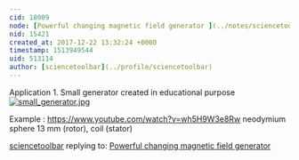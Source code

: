 ```yaml
---
cid: 18009
node: [Powerful changing magnetic field generator ](../notes/sciencetoolbar/12-22-2017/pwerful-changing-magnetic-field-generator)
nid: 15421
created_at: 2017-12-22 13:32:24 +0000
timestamp: 1513949544
uid: 513114
author: [sciencetoolbar](../profile/sciencetoolbar)
---
```


Application 1.
Small generator created in educational purpose
[![small_generator.jpg](https://publiclab.org/system/images/photos/000/023/017/large/small_generator.jpg)](https://publiclab.org/system/images/photos/000/023/017/original/small_generator.jpg)


Example : https://www.youtube.com/watch?v=wh5H9W3e8Rw
neodymium sphere 13 mm (rotor), coil (stator) 

[sciencetoolbar](../profile/sciencetoolbar) replying to: [Powerful changing magnetic field generator ](../notes/sciencetoolbar/12-22-2017/pwerful-changing-magnetic-field-generator)

